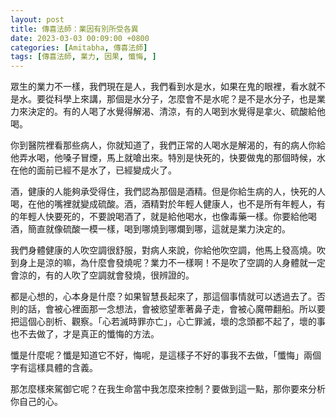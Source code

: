 ```yaml
---
layout: post
title: 傳喜法師：業因有別所受各異
date: 2023-03-03 00:09:00 +0800
categories: [Amitabha, 傳喜法師]
tags: [傳喜法師, 業力, 因果, 懺悔, ]
---
```


眾生的業力不一樣，我們現在是人，我們看到水是水，如果在鬼的眼裡，看水就不是水。要從科學上來講，那個是水分子，怎麼會不是水呢？是不是水分子，也是業力來決定的。有的人喝了水覺得解渴、清涼，有的人喝到水覺得是拿火、硫酸給他喝。

你到醫院裡看那些病人，你就知道了，我們正常的人喝水是解渴的，有的病人你給他弄水喝，他嗓子冒煙，馬上就嗆出來。特別是快死的，快要做鬼的那個時候，水在他的面前已經不是水了，已經變成火了。

酒，健康的人能夠承受得住，我們認為那個是酒精。但是你給生病的人，快死的人喝，在他的嘴裡就變成硫酸。酒，酒精對於年輕人健康人，也不是所有年輕人，有的年輕人快要死的，不要說喝酒了，就是給他喝水，也像毒藥一樣。你要給他喝酒，簡直就像硫酸一模一樣，喝到哪燒到哪爛到哪，這就是業力決定的。

我們身體健康的人吹空調很舒服，對病人來說，你給他吹空調，他馬上發高燒。吹到身上是涼的嘛，為什麼會發燒呢？業力不一樣啊！不是吹了空調的人身體就一定會涼的，有的人吹了空調就會發燒，很辨證的。

都是心想的，心本身是什麼？如果智慧長起來了，那這個事情就可以透過去了。否則的話，會被心裡面那一念想法，會被慾望牽著鼻子走，會被心魔帶翻船。所以要把這個心剖析、觀察。「心若滅時罪亦亡」，心亡罪滅，壞的念頭都不起了，壞的事也不去做了，才是真正的懺悔的方法。

懺是什麼呢？懺是知道它不好，悔呢，是這樣子不好的事我不去做，「懺悔」兩個字有這樣具體的含義。

那怎麼樣來駕御它呢？在我生命當中我怎麼來控制？要做到這一點，那你要來分析你自己的心。